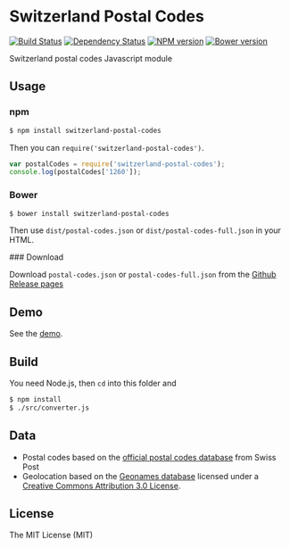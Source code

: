 Switzerland Postal Codes
========================

[![Build Status][travis-image]][travis-url]
[![Dependency Status][gemnasium-image]][gemnasium-url]
[![NPM version][npm-image]][npm-url]
[![Bower version][bower-image]][bower-url]

Switzerland postal codes Javascript module

Usage
-----

### npm

```bash
$ npm install switzerland-postal-codes
```

Then you can `require('switzerland-postal-codes')`.

```js
var postalCodes = require('switzerland-postal-codes');
console.log(postalCodes['1260']);
```

### Bower

```bash
$ bower install switzerland-postal-codes
```

Then use `dist/postal-codes.json` or `dist/postal-codes-full.json` in your HTML.

### Download

Download `postal-codes.json` or `postal-codes-full.json` from the  [Github Release pages](https://github.com/williambelle/switzerland-postal-codes/releases)

Demo
----

See the [demo](https://williambelle.github.io/switzerland-postal-codes/).

Build
-----

You need Node.js, then `cd` into this folder and

```bash
$ npm install
$ ./src/converter.js
```

Data
----

 - Postal codes based on the [official postal codes database][1] from Swiss Post
 - Geolocation based on the [Geonames database][2] licensed under a [Creative
 Commons Attribution 3.0 License][3].

License
-------

The MIT License (MIT)

[1]: https://www.post.ch/en/business/a-z-of-subjects/maintaining-customer-addresses/address-master-data
[2]: http://www.geonames.org/
[3]: http://creativecommons.org/licenses/by/3.0/
[npm-image]: https://img.shields.io/npm/v/switzerland-postal-codes.svg
[npm-url]: https://www.npmjs.com/package/switzerland-postal-codes
[bower-image]: https://img.shields.io/bower/v/switzerland-postal-codes.svg
[bower-url]: http://bower.io/search/?q=switzerland-postal-codes
[travis-image]: https://travis-ci.org/williambelle/switzerland-postal-codes.svg?branch=master
[travis-url]: https://travis-ci.org/williambelle/switzerland-postal-codes
[gemnasium-image]: https://gemnasium.com/williambelle/switzerland-postal-codes.svg
[gemnasium-url]: https://gemnasium.com/williambelle/switzerland-postal-codes
